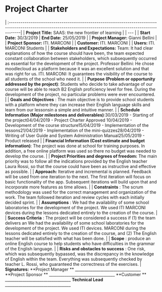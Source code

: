 # Project Charter
| :------------------------------------------------------------------------------------------------------------------------------------------------------------------|
| **Project Title:** SAAS: the new frontier of learning |
| --- |
| **Start Date:** 30/3/2019 | **End Date:** 25/05/2019 |
| **Project Manager:** Gianni Bellini |
| **Project Sponsor:** ITI. MARCONI |
| **Customer:** ITI. MARCONI |
| **Users:** ITI. MARCONI Students |
| **Stakeholders and Expectations:** Team: It had clear explanations of how the course should have been, the team expected constant collaboration between stakeholders, which subsequently occurred as essential for the development of the project. Professor Bellini: He chose moodlecloud as a platform because it was an excellent solution and that was right for us. ITI. MARCONI: It guarantees the visibility of the course to all students of the school who need it. |
| **Purpose (Problem or opportunity addressed by the project)**: Students who decide to take advantage of our course will be able to reach B2 English proficiency level for free. During the development of the project, no particular problems were ever encountered. |
| **Goals and Objectives** : The main objective is to provide school students with a platform where they can increase their English language skills and learn from our lessonsin a simple and intuitive manner. |
| **Schedule Information (Major milestones and deliverables)**:30/03/2019 - Starting of the project04/04/2019 - Project Charter Approved 10/04/2019 - Development of the course structure15/04/2019 - Implementation of the lessons21/04/2019 - Implementation of the mini-quizzes28/04/2019 - Writing of User Guide and System Administration Manual25/05/2019 - Product released |
| **Financial Information (Cost estimate and budget information)**: The project was done at school for training purposes. In addition, a free online platform was used so there no budget was needed to develop the course. |
| **Project Priorities and degrees of freedom:** The main priority was to follow all the indications provided by the English teacher Laura Rossi, so that the course could have been as instructive and effective as possible. |
| **Approach:** Iterative and incremental is planned.  Feedback will be used from one iteration to the next.  The first iteration will focus on basic functionality of the app.  Subsequent iterations will build upon that and incorporate more features as time allows. |
| **Constraints** : The scrum methodology was used for the correct management and organization of the work. The team followed iteration and review cycles with each initially decided sprint. |
| **Assumptions** : We had the availability of some school laboratories for the development of the project. We used ITI MARCONI devices during the lessons dedicated entirely to the creation of the course.   |
| **Success Criteria** : The project will be considered a success if (1) the team delivers an We had the availability of some school laboratories for the development of the project. We used ITI devices. MARCONI during the lessons dedicated entirely to the creation of the course, and (2) The English teacher will be satisfied with what has been done. |
| **Scope** : produce an online English course to help students who have difficulties in the grammar of the English language. |
| **Risks and obstacles to success** :  One risk, which was subsequently bypassed, was the discrepancy in the knowledge of English within the team. Everything was subsequently checked by teacher L. Rossi, who guaranteed the correctness of the exercises. |
**Signatures:** 
**Project Manager ** \_\_\_\_\_\_\_\_\_\_\_\_\_\_\_\_\_\_\_\_\_\_\_\_\_\_\_\_\_\_\_\_\_\_
**Project Sponsor ** \_\_\_\_\_\_\_\_\_\_\_\_\_\_\_\_\_\_\_\_\_\_\_\_\_\_\_\_\_\_\_\_\_\_
**Customer ** \_\_\_\_\_\_\_\_\_\_\_\_\_\_\_\_\_\_\_\_\_\_\_\_\_\_\_\_\_\_\_\_\_\_
**Technical Lead** \_\_\_\_\_\_\_\_\_\_\_\_\_\_\_\_\_\_\_\_\_\_\_\_\_\_\_\_\_\_\_\_\_\_
